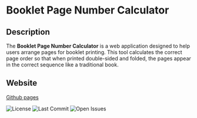 # Booklet Page Number Calculator

## Description

The **Booklet Page Number Calculator** is a web application designed to help users arrange pages for booklet printing. This tool calculates the correct page order so that when printed double-sided and folded, the pages appear in the correct sequence like a traditional book.


## Website

[Github pages](https://sevauni.github.io/page-sorter)

![License](https://img.shields.io/github/license/sevauni/page-sorter)
![Last Commit](https://img.shields.io/github/last-commit/sevauni/page-sorter)
![Open Issues](https://img.shields.io/github/issues/sevauni/page-sorter)